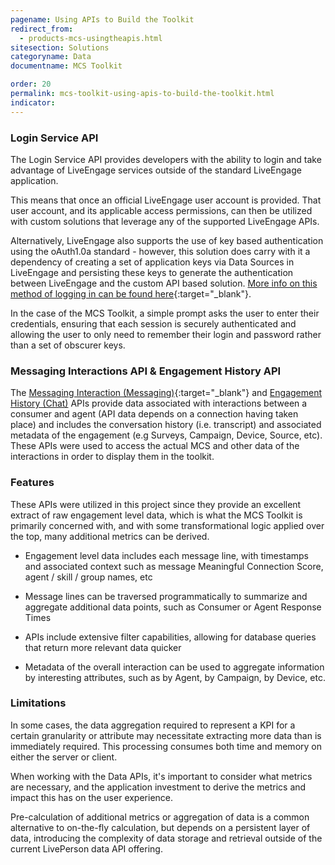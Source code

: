 ```yaml
---
pagename: Using APIs to Build the Toolkit
redirect_from:
  - products-mcs-usingtheapis.html
sitesection: Solutions
categoryname: Data
documentname: MCS Toolkit

order: 20
permalink: mcs-toolkit-using-apis-to-build-the-toolkit.html
indicator:
---
```


### Login Service API

The Login Service API provides developers with the ability to login and take advantage of LiveEngage services outside of the standard LiveEngage application.

This means that once an official LiveEngage user account is provided. That user account, and its applicable access permissions, can then be utilized with custom solutions that leverage any of the supported LiveEngage APIs.

Alternatively, LiveEngage also supports the use of key based authentication using the oAuth1.0a standard - however, this solution does carry with it a dependency of creating a set of application keys via Data Sources in LiveEngage and persisting these keys to generate the authentication between LiveEngage and the custom API based solution. [More info on this method of logging in can be found here](guides-authentication-introduction.html){:target="_blank"}.

In the case of the MCS Toolkit, a simple prompt asks the user to enter their credentials, ensuring that each session is securely authenticated and allowing the user to only need to remember their login and password rather than a set of obscurer keys.

### Messaging Interactions API & Engagement History API

The [Messaging Interaction (Messaging)](data-messaging-interactions-conversations.html){:target="_blank"} and [Engagement History (Chat)](data-engagement-history-overview.html) APIs provide data associated with interactions between a consumer and agent (API data depends on a connection having taken place) and includes the conversation history (i.e. transcript) and associated metadata of the engagement (e.g Surveys, Campaign, Device, Source, etc). These APIs were used to access the actual MCS and other data of the interactions in order to display them in the toolkit.

### Features

These APIs were utilized in this project since they provide an excellent extract of raw engagement level data, which is what the MCS Toolkit is primarily concerned with, and with some transformational logic applied over the top, many additional metrics can be derived.

* Engagement level data includes each message line, with timestamps and associated context such as message Meaningful Connection Score, agent / skill / group names, etc

* Message lines can be traversed programmatically to summarize and aggregate additional data points, such as Consumer or Agent Response Times

* APIs include extensive filter capabilities, allowing for database queries that return more relevant data quicker

* Metadata of the overall interaction can be used to aggregate information by interesting attributes, such as by Agent, by Campaign, by Device, etc.

### Limitations

In some cases, the data aggregation required to represent a KPI for a certain granularity or attribute may necessitate extracting more data than is immediately required.  This processing consumes both time and memory on either the server or client.

When working with the Data APIs, it's important to consider what metrics are necessary, and the application investment to derive the metrics and impact this has on the user experience.

Pre-calculation of additional metrics or aggregation of data is a common alternative to on-the-fly calculation, but depends on a persistent layer of data, introducing the complexity of data storage and retrieval outside of the current LivePerson data API offering.
